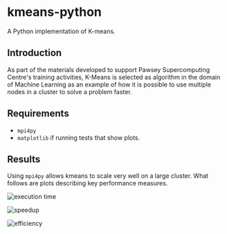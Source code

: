 # kmeans-python

A Python implementation of K-means.

## Introduction

As part of the materials developed to support Pawsey Supercomputing Centre's training
activities, K-Means is selected as algorithm in the domain of Machine Learning as an 
example of how it is possible to use multiple nodes in a cluster to solve a problem faster.

## Requirements

- `mpi4py`
- `matplotlib` if running tests that show plots.


## Results

Using `mpi4py` allows kmeans to scale very well on a large cluster. What follows are plots describing key performance measures.

![execution time](output/mpi4py/exec_time.png "Execution times")

![speedup](output/mpi4py/speedup.png "Speedup")

![efficiency](output/mpi4py/efficiency.png "Efficiency")
